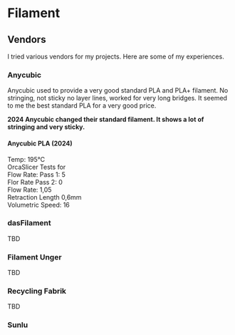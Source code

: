 # Filament 

## Vendors 

I tried various vendors for my projects. Here are some of my experiences.

### Anycubic 

Anycubic used to provide a very good standard PLA and PLA+ filament. No stringing, not sticky no layer lines, worked for very long bridges. It seemed to me the best standard PLA for a very good price. 

**2024 Anycubic changed their standard filament. It shows a lot of stringing and very sticky.**

#### Anycubic PLA (2024)
Temp: 195°C  
OrcaSlicer Tests for  
Flow Rate: Pass 1: 5  
Flor Rate Pass 2: 0  
Flow Rate: 1,05  
Retraction Length 0,6mm  
Volumetric Speed: 16  

### dasFilament

TBD

### Filament Unger

TBD

### Recycling Fabrik 

TBD

### Sunlu 


